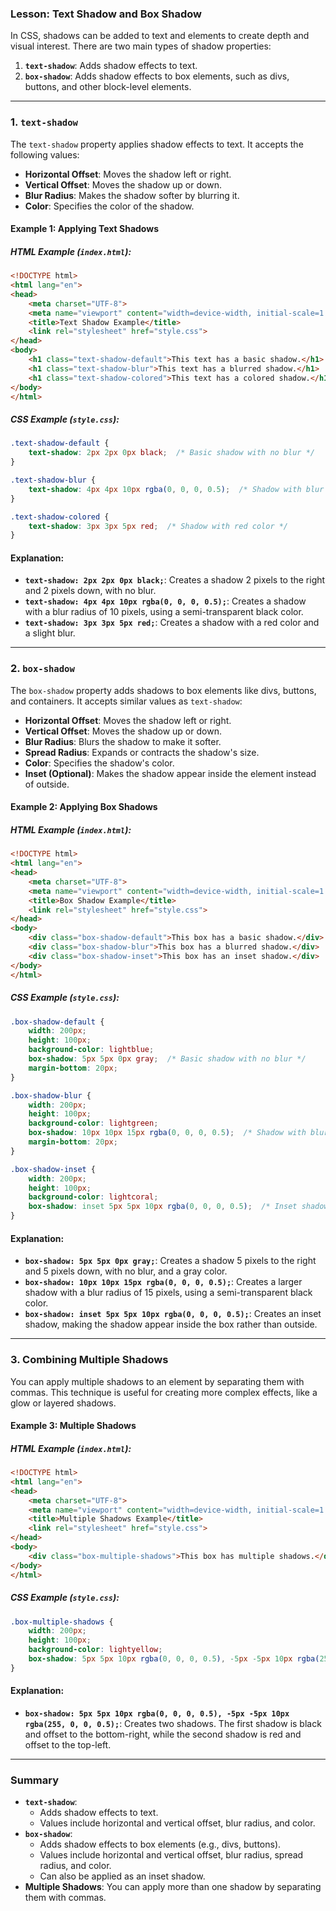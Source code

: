 ### **Lesson: Text Shadow and Box Shadow**

In CSS, shadows can be added to text and elements to create depth and visual interest. There are two main types of shadow properties:

1. **`text-shadow`**: Adds shadow effects to text.
2. **`box-shadow`**: Adds shadow effects to box elements, such as divs, buttons, and other block-level elements.

---

### **1. `text-shadow`**

The `text-shadow` property applies shadow effects to text. It accepts the following values:
- **Horizontal Offset**: Moves the shadow left or right.
- **Vertical Offset**: Moves the shadow up or down.
- **Blur Radius**: Makes the shadow softer by blurring it.
- **Color**: Specifies the color of the shadow.

#### **Example 1: Applying Text Shadows**

##### **HTML Example (`index.html`):**

```html
<!DOCTYPE html>
<html lang="en">
<head>
    <meta charset="UTF-8">
    <meta name="viewport" content="width=device-width, initial-scale=1.0">
    <title>Text Shadow Example</title>
    <link rel="stylesheet" href="style.css">
</head>
<body>
    <h1 class="text-shadow-default">This text has a basic shadow.</h1>
    <h1 class="text-shadow-blur">This text has a blurred shadow.</h1>
    <h1 class="text-shadow-colored">This text has a colored shadow.</h1>
</body>
</html>
```

##### **CSS Example (`style.css`):**

```css
.text-shadow-default {
    text-shadow: 2px 2px 0px black;  /* Basic shadow with no blur */
}

.text-shadow-blur {
    text-shadow: 4px 4px 10px rgba(0, 0, 0, 0.5);  /* Shadow with blur effect */
}

.text-shadow-colored {
    text-shadow: 3px 3px 5px red;  /* Shadow with red color */
}
```

#### **Explanation:**
- **`text-shadow: 2px 2px 0px black;`**: Creates a shadow 2 pixels to the right and 2 pixels down, with no blur.
- **`text-shadow: 4px 4px 10px rgba(0, 0, 0, 0.5);`**: Creates a shadow with a blur radius of 10 pixels, using a semi-transparent black color.
- **`text-shadow: 3px 3px 5px red;`**: Creates a shadow with a red color and a slight blur.

---

### **2. `box-shadow`**

The `box-shadow` property adds shadows to box elements like divs, buttons, and containers. It accepts similar values as `text-shadow`:
- **Horizontal Offset**: Moves the shadow left or right.
- **Vertical Offset**: Moves the shadow up or down.
- **Blur Radius**: Blurs the shadow to make it softer.
- **Spread Radius**: Expands or contracts the shadow's size.
- **Color**: Specifies the shadow's color.
- **Inset (Optional)**: Makes the shadow appear inside the element instead of outside.

#### **Example 2: Applying Box Shadows**

##### **HTML Example (`index.html`):**

```html
<!DOCTYPE html>
<html lang="en">
<head>
    <meta charset="UTF-8">
    <meta name="viewport" content="width=device-width, initial-scale=1.0">
    <title>Box Shadow Example</title>
    <link rel="stylesheet" href="style.css">
</head>
<body>
    <div class="box-shadow-default">This box has a basic shadow.</div>
    <div class="box-shadow-blur">This box has a blurred shadow.</div>
    <div class="box-shadow-inset">This box has an inset shadow.</div>
</body>
</html>
```

##### **CSS Example (`style.css`):**

```css
.box-shadow-default {
    width: 200px;
    height: 100px;
    background-color: lightblue;
    box-shadow: 5px 5px 0px gray;  /* Basic shadow with no blur */
    margin-bottom: 20px;
}

.box-shadow-blur {
    width: 200px;
    height: 100px;
    background-color: lightgreen;
    box-shadow: 10px 10px 15px rgba(0, 0, 0, 0.5);  /* Shadow with blur effect */
    margin-bottom: 20px;
}

.box-shadow-inset {
    width: 200px;
    height: 100px;
    background-color: lightcoral;
    box-shadow: inset 5px 5px 10px rgba(0, 0, 0, 0.5);  /* Inset shadow */
}
```

#### **Explanation:**
- **`box-shadow: 5px 5px 0px gray;`**: Creates a shadow 5 pixels to the right and 5 pixels down, with no blur, and a gray color.
- **`box-shadow: 10px 10px 15px rgba(0, 0, 0, 0.5);`**: Creates a larger shadow with a blur radius of 15 pixels, using a semi-transparent black color.
- **`box-shadow: inset 5px 5px 10px rgba(0, 0, 0, 0.5);`**: Creates an inset shadow, making the shadow appear inside the box rather than outside.

---

### **3. Combining Multiple Shadows**

You can apply multiple shadows to an element by separating them with commas. This technique is useful for creating more complex effects, like a glow or layered shadows.

#### **Example 3: Multiple Shadows**

##### **HTML Example (`index.html`):**

```html
<!DOCTYPE html>
<html lang="en">
<head>
    <meta charset="UTF-8">
    <meta name="viewport" content="width=device-width, initial-scale=1.0">
    <title>Multiple Shadows Example</title>
    <link rel="stylesheet" href="style.css">
</head>
<body>
    <div class="box-multiple-shadows">This box has multiple shadows.</div>
</body>
</html>
```

##### **CSS Example (`style.css`):**

```css
.box-multiple-shadows {
    width: 200px;
    height: 100px;
    background-color: lightyellow;
    box-shadow: 5px 5px 10px rgba(0, 0, 0, 0.5), -5px -5px 10px rgba(255, 0, 0, 0.5);  /* Multiple shadows */
}
```

#### **Explanation:**
- **`box-shadow: 5px 5px 10px rgba(0, 0, 0, 0.5), -5px -5px 10px rgba(255, 0, 0, 0.5);`**: Creates two shadows. The first shadow is black and offset to the bottom-right, while the second shadow is red and offset to the top-left.

---

### **Summary**

- **`text-shadow`**:
  - Adds shadow effects to text.
  - Values include horizontal and vertical offset, blur radius, and color.
- **`box-shadow`**:
  - Adds shadow effects to box elements (e.g., divs, buttons).
  - Values include horizontal and vertical offset, blur radius, spread radius, and color.
  - Can also be applied as an inset shadow.
- **Multiple Shadows**: You can apply more than one shadow by separating them with commas.